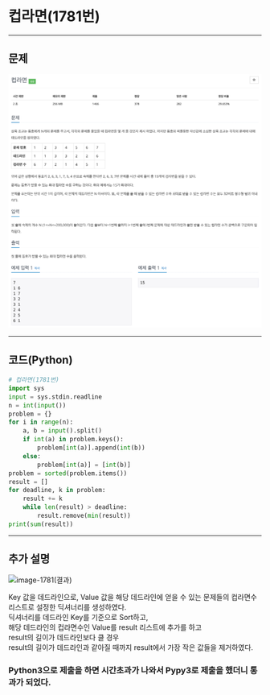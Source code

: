# 컵라면(1781번)

****

## 문제

![image-1781](/image_file/image-1781.png)

****

## 코드(Python)
```Python
# 컵라면(1781번)
import sys
input = sys.stdin.readline
n = int(input())
problem = {}
for i in range(n):
    a, b = input().split()
    if int(a) in problem.keys():
        problem[int(a)].append(int(b))
    else:
        problem[int(a)] = [int(b)]
problem = sorted(problem.items())
result = []
for deadline, k in problem:
    result += k
    while len(result) > deadline:
        result.remove(min(result))
print(sum(result))
```

****

## 추가 설명

![image-1781(결과)](/image_file/image-1781(결과).png)

Key 값을 데드라인으로, Value 값을 해당 데드라인에 얻을 수 있는 문제들의 컵라면수 리스트로 설정한 딕셔너리를 생성하였다.
<br>딕셔너리를 데드라인 Key를 기준으로 Sort하고,
<br>해당 데드라인의 컵라면수인 Value를 result 리스트에 추가를 하고 
<br>result의 길이가 데드라인보다 클 경우
<br>result의 길이가 데드라인과 같아질 때까지 result에서 가장 작은 값들을 제거하였다.
<br>
### Python3으로 제출을 하면 시간초과가 나와서 Pypy3로 제출을 했더니 통과가 되었다.
